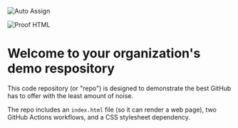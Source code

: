 ![Auto Assign](https://github.com/SyncQues/demo-repository/actions/workflows/auto-assign.yml/badge.svg)

![Proof HTML](https://github.com/SyncQues/demo-repository/actions/workflows/proof-html.yml/badge.svg)

# Welcome to your organization's demo respository
This code repository (or "repo") is designed to demonstrate the best GitHub has to offer with the least amount of noise.

The repo includes an `index.html` file (so it can render a web page), two GitHub Actions workflows, and a CSS stylesheet dependency.

